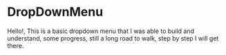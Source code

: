 # DropDownMenu

Hello!, This is a basic dropdown menu that I was able to build and understand, some progress, still a long road to walk, step by step I will get there.
